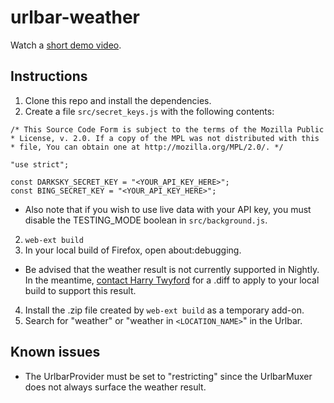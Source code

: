 # urlbar-weather

Watch a [short demo video](https://imgur.com/a/T81yjxJ).

## Instructions
1. Clone this repo and install the dependencies.
2. Create a file `src/secret_keys.js` with the following contents:
```
/* This Source Code Form is subject to the terms of the Mozilla Public
* License, v. 2.0. If a copy of the MPL was not distributed with this
* file, You can obtain one at http://mozilla.org/MPL/2.0/. */

"use strict";

const DARKSKY_SECRET_KEY = "<YOUR_API_KEY_HERE>";
const BING_SECRET_KEY = "<YOUR_API_KEY_HERE>";
```
  - Also note that if you wish to use live data with your API key, you must
    disable the TESTING_MODE boolean in `src/background.js`.
2. `web-ext build`
3. In your local build of Firefox, open about:debugging.
  - Be advised that the weather result is not currently supported in Nightly.
    In the meantime, [contact Harry Twyford](mailto:harry@mozilla.com) for a .diff
    to apply to your local build to support this result.
4. Install the .zip file created by `web-ext build` as a temporary add-on.
5. Search for "weather" or "weather in `<LOCATION_NAME>`" in the Urlbar.

## Known issues
- The UrlbarProvider must be set to "restricting" since the UrlbarMuxer does not
  always surface the weather result.